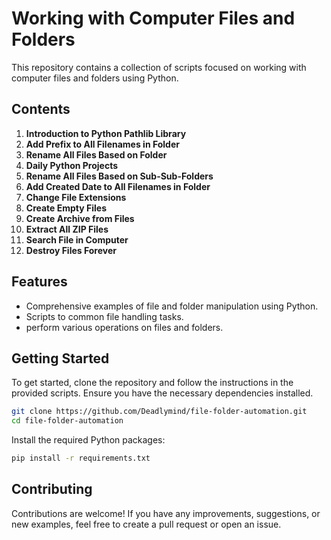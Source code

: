 # Working with Computer Files and Folders

This repository contains a collection of scripts focused on working with computer files and folders using Python.

## Contents

1. **Introduction to Python Pathlib Library**
2. **Add Prefix to All Filenames in Folder**
3. **Rename All Files Based on Folder**
4. **Daily Python Projects**
5. **Rename All Files Based on Sub-Sub-Folders**
6. **Add Created Date to All Filenames in Folder**
7. **Change File Extensions**
8. **Create Empty Files**
9. **Create Archive from Files**
10. **Extract All ZIP Files**
11. **Search File in Computer**
12. **Destroy Files Forever**

## Features

- Comprehensive examples of file and folder manipulation using Python.
- Scripts to common file handling tasks.
- perform various operations on files and folders.

## Getting Started

To get started, clone the repository and follow the instructions in the provided scripts. Ensure you have the necessary dependencies installed.

```bash
git clone https://github.com/Deadlymind/file-folder-automation.git
cd file-folder-automation
```

Install the required Python packages:

```bash
pip install -r requirements.txt
```

## Contributing

Contributions are welcome! If you have any improvements, suggestions, or new examples, feel free to create a pull request or open an issue.
